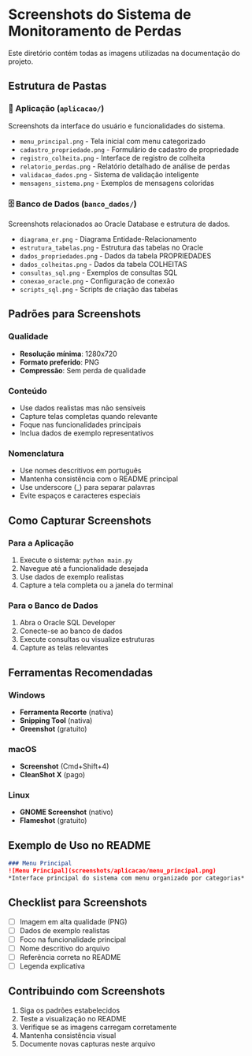# Screenshots do Sistema de Monitoramento de Perdas

Este diretório contém todas as imagens utilizadas na documentação do projeto.

## Estrutura de Pastas

### 📱 Aplicação (`aplicacao/`)
Screenshots da interface do usuário e funcionalidades do sistema.

- `menu_principal.png` - Tela inicial com menu categorizado
- `cadastro_propriedade.png` - Formulário de cadastro de propriedade
- `registro_colheita.png` - Interface de registro de colheita
- `relatorio_perdas.png` - Relatório detalhado de análise de perdas
- `validacao_dados.png` - Sistema de validação inteligente
- `mensagens_sistema.png` - Exemplos de mensagens coloridas

### 🗄️ Banco de Dados (`banco_dados/`)
Screenshots relacionados ao Oracle Database e estrutura de dados.

- `diagrama_er.png` - Diagrama Entidade-Relacionamento
- `estrutura_tabelas.png` - Estrutura das tabelas no Oracle
- `dados_propriedades.png` - Dados da tabela PROPRIEDADES
- `dados_colheitas.png` - Dados da tabela COLHEITAS
- `consultas_sql.png` - Exemplos de consultas SQL
- `conexao_oracle.png` - Configuração de conexão
- `scripts_sql.png` - Scripts de criação das tabelas

## Padrões para Screenshots

### Qualidade
- **Resolução mínima**: 1280x720
- **Formato preferido**: PNG
- **Compressão**: Sem perda de qualidade

### Conteúdo
- Use dados realistas mas não sensíveis
- Capture telas completas quando relevante
- Foque nas funcionalidades principais
- Inclua dados de exemplo representativos

### Nomenclatura
- Use nomes descritivos em português
- Mantenha consistência com o README principal
- Use underscore (_) para separar palavras
- Evite espaços e caracteres especiais

## Como Capturar Screenshots

### Para a Aplicação
1. Execute o sistema: `python main.py`
2. Navegue até a funcionalidade desejada
3. Use dados de exemplo realistas
4. Capture a tela completa ou a janela do terminal

### Para o Banco de Dados
1. Abra o Oracle SQL Developer
2. Conecte-se ao banco de dados
3. Execute consultas ou visualize estruturas
4. Capture as telas relevantes

## Ferramentas Recomendadas

### Windows
- **Ferramenta Recorte** (nativa)
- **Snipping Tool** (nativa)
- **Greenshot** (gratuito)

### macOS
- **Screenshot** (Cmd+Shift+4)
- **CleanShot X** (pago)

### Linux
- **GNOME Screenshot** (nativo)
- **Flameshot** (gratuito)

## Exemplo de Uso no README

```markdown
### Menu Principal
![Menu Principal](screenshots/aplicacao/menu_principal.png)
*Interface principal do sistema com menu organizado por categorias*
```

## Checklist para Screenshots

- [ ] Imagem em alta qualidade (PNG)
- [ ] Dados de exemplo realistas
- [ ] Foco na funcionalidade principal
- [ ] Nome descritivo do arquivo
- [ ] Referência correta no README
- [ ] Legenda explicativa

## Contribuindo com Screenshots

1. Siga os padrões estabelecidos
2. Teste a visualização no README
3. Verifique se as imagens carregam corretamente
4. Mantenha consistência visual
5. Documente novas capturas neste arquivo